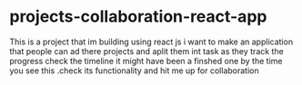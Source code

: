 # projects-collaboration-react-app
This is a project that im building using react js i want to make an application that people can ad there projects and aplit them int task as they track the progress check the timeline it might have been a finshed one by the time you see this .check its functionality and hit me up for collaboration
